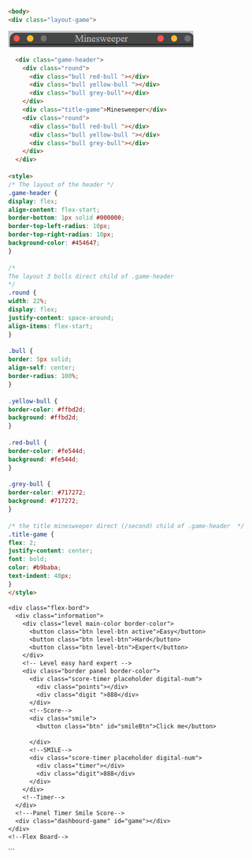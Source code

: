  
 
 ```html
 <body>
 <div class="layout-game">
```
 

  ![Image of Header](../img/header.png)
  ```html
    <div class="game-header">
      <div class="round">
        <div class="bull red-bull "></div>
        <div class="bull yellow-bull "></div>
        <div class="bull grey-bull"></div>
      </div>
      <div class="title-game">Minesweeper</div>
      <div class="round">
        <div class="bull red-bull "></div>
        <div class="bull yellow-bull "></div>
        <div class="bull grey-bull"></div>
      </div>
    </div>
    
<style>
/* The layout of the header */
.game-header {
  display: flex;
  align-content: flex-start;
  border-bottom: 1px solid #000000;
  border-top-left-radius: 10px;
  border-top-right-radius: 10px;
  background-color: #454647;
}

/*
 The layout 3 bolls direct child of .game-header
*/
.round {
  width: 22%;
  display: flex;
  justify-content: space-around;
  align-items: flex-start;
}

.bull {
  border: 5px solid;
  align-self: center;
  border-radius: 100%;
}

.yellow-bull {
  border-color: #ffbd2d;
  background: #ffbd2d;
}

.red-bull {
  border-color: #fe544d;
  background: #fe544d;
}

.grey-bull {
  border-color: #717272;
  background: #717272;
}

/* the title minesweeper direct (/second) child of .game-header  */
.title-game {
  flex: 2;
  justify-content: center;
  font: bold;
  color: #b9baba;
  text-indent: 40px;
}
</style>
  ```


    <div class="flex-bord">
      <div class="information">
        <div class="level main-color border-color">
          <button class="btn level-btn active">Easy</button>
          <button class="btn level-btn">Hard</button>
          <button class="btn level-btn">Expert</button>
        </div>
        <!-- Level easy hard expert -->
        <div class="border panel border-color">
          <div class="score-timer placeholder digital-num">
            <div class="points"></div>
            <div class="digit ">888</div>
          </div>
          <!--Score-->
          <div class="smile">
            <button class="btn" id="smileBtn">Click me</button>

          </div>
          <!--SMILE-->
          <div class="score-timer placeholder digital-num">
            <div class="timer"></div>
            <div class="digit">888</div>
          </div>
        </div>
        <!--Timer-->
      </div>
      <!---Panel Timer Smile Score-->
      <div class="dashbourd-game" id="game"></div>
    </div>
    <!--Flex Board-->
  </div>
  <!--Layout-->

  <script src="./index.js"></script>
</body>
  ```